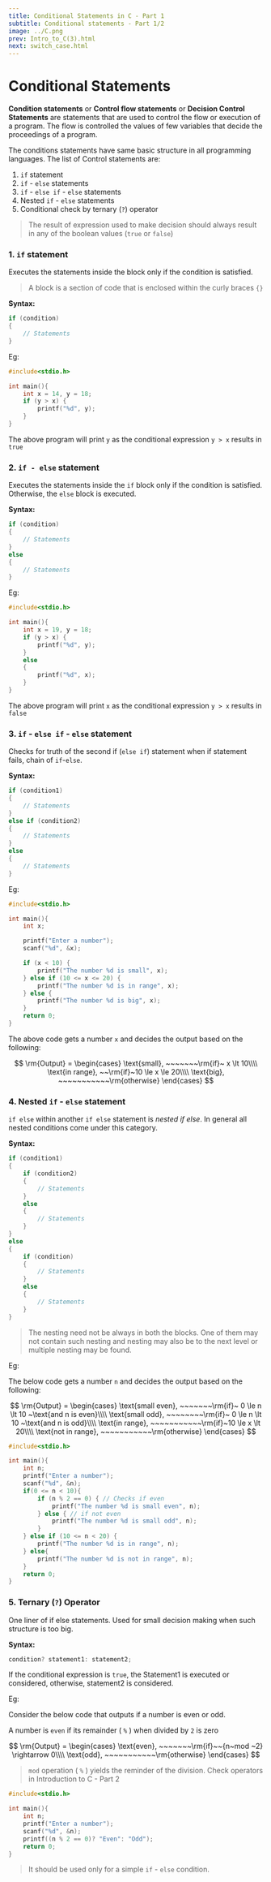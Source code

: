 ```yaml
---
title: Conditional Statements in C - Part 1
subtitle: Conditional statements - Part 1/2
image: ../C.png
prev: Intro_to_C(3).html
next: switch_case.html
---
```


# Conditional Statements

**Condition statements** or **Control flow statements** or **Decision Control Statements** are statements that are used to control the flow or execution of a program. The flow is controlled the values of few variables that decide the proceedings of a program.

The conditions statements have same basic structure in all programming languages. The list of Control statements are:

1. `if` statement
2. `if` - `else` statements
3. `if` - `else if` - `else` statements
4. Nested `if` - `else` statements
5. Conditional check by ternary (`?`) operator

> The result of expression used to make decision should always result in any of the boolean values (`true` or `false`)

### 1. `if` statement

Executes the statements inside the block only if the condition is satisfied.

> A block is a section of code that is enclosed within the curly braces `{}`

**Syntax:**

```c
if (condition)
{
    // Statements
}
```

Eg:

```c
#include<stdio.h>

int main(){
    int x = 14, y = 18;
    if (y > x) {
        printf("%d", y);
    }
}
```

The above program will print `y` as the conditional expression `y > x` results in `true`

### 2. `if - else` statement

Executes the statements inside the `if` block only if the condition is satisfied. Otherwise, the `else` block is executed.

**Syntax:**

```c
if (condition)
{
    // Statements
}
else
{
    // Statements
}
```

Eg:

```c
#include<stdio.h>

int main(){
    int x = 19, y = 18;
    if (y > x) {
        printf("%d", y);
    }
    else
    {
        printf("%d", x);
    }
}
```

The above program will print `x` as the conditional expression `y > x` results in `false`

### 3. `if` - `else if` - `else` statement

Checks for truth of the second if (`else if`) statement when if statement fails, chain of `if`-`else`.

**Syntax:**

```c
if (condition1)
{
    // Statements
}
else if (condition2)
{
    // Statements
}
else
{
    // Statements
}
```

Eg:

```c
#include<stdio.h>

int main(){
    int x;

    printf("Enter a number");
    scanf("%d", &x);

    if (x < 10) {
        printf("The number %d is small", x);
    } else if (10 <= x <= 20) {
        printf("The number %d is in range", x);
    } else {
        printf("The number %d is big", x);
    }
    return 0;
}
```

The above code gets a number `x` and decides the output based on the following:

$$
\rm{Output} =
\begin{cases}
\text{small}, ~~~~~~~\rm{if}~ x \lt 10\\\\
\text{in range}, ~~\rm{if}~10 \le x \le 20\\\\
\text{big}, ~~~~~~~~~~~\rm{otherwise}
\end{cases}
$$

### 4. Nested `if` - `else` statement

`if else` within another `if else` statement is _nested if else_. In general all nested conditions come under this category.

**Syntax:**

```c
if (condition1)
{
    if (condition2)
    {
        // Statements
    }
    else
    {
        // Statements
    }
}
else
{
    if (condition)
    {
        // Statements
    }
    else
    {
        // Statements
    }
}
```

> The nesting need not be always in both the blocks. One of them may not contain such nesting and nesting may also be to the next level or multiple nesting may be found.

Eg:

The below code gets a number `n` and decides the output based on the following:

$$
\rm{Output} =
\begin{cases}
\text{small even}, ~~~~~~~\rm{if}~ 0 \le n \lt 10 ~\text{and n is even}\\\\
\text{small odd}, ~~~~~~~~\rm{if}~ 0 \le n \lt 10 ~\text{and n is odd}\\\\
\text{in range}, ~~~~~~~~~~~\rm{if}~10 \le x \lt 20\\\\
\text{not in range}, ~~~~~~~~~~~\rm{otherwise}
\end{cases}
$$

```c
#include<stdio.h>

int main(){
    int n;
    printf("Enter a number");
    scanf("%d", &n);
    if(0 <= n < 10){
        if (n % 2 == 0) { // Checks if even
            printf("The number %d is small even", n);
        } else { // if not even
            printf("The number %d is small odd", n);
        }
    } else if (10 <= n < 20) {
        printf("The number %d is in range", n);
    } else{
        printf("The number %d is not in range", n);
    }
    return 0;
}
```

### 5. Ternary (`?`) Operator

One liner of if else statements. Used for small decision making when such structure is too big.

**Syntax:**

```c
condition? statement1: statement2;
```

If the conditional expression is `true`, the Statement1 is executed or considered, otherwise, statement2 is considered.

Eg:

Consider the below code that outputs if a number is even or odd.

A number is `even` if its remainder ( `%` ) when divided by `2` is zero

$$
\rm{Output} =
\begin{cases}
\text{even}, ~~~~~~~\rm{if}~~{n~mod ~2} \rightarrow 0\\\\
\text{odd}, ~~~~~~~~~~~\rm{otherwise}
\end{cases}
$$

> `mod` operation ( `%` ) yields the reminder of the division. Check operators in Introduction to C - Part 2

```c
#include<stdio.h>

int main(){
    int n;
    printf("Enter a number");
    scanf("%d", &n);
    printf((n % 2 == 0)? "Even": "Odd");
    return 0;
}
```

> It should be used only for a simple `if` - `else` condition.
